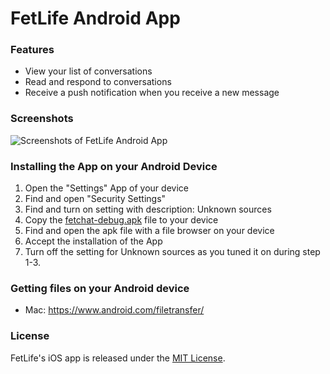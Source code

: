 # FetLife Android App

### Features

- View your list of conversations
- Read and respond to conversations
- Receive a push notification when you receive a new message


### Screenshots

![Screenshots of FetLife Android App](https://cloud.githubusercontent.com/assets/22100/14682127/f6aa10c8-06d8-11e6-9a14-0ae9fb957498.png)


### Installing the App on your Android Device

1. Open the "Settings" App of your device
2. Find and open "Security Settings"
3. Find and turn on setting with description: Unknown sources
4. Copy the [fetchat-debug.apk](https://github.com/fetlife/fetlife-android/raw/master/FetChatApp/fetchat-debug.apk) file to your device
5. Find and open the apk file with a file browser on your device
6. Accept the installation of the App
7. Turn off the setting for Unknown sources as you tuned it on during step 1-3.


### Getting files on your Android device

- Mac: https://www.android.com/filetransfer/


### License

FetLife's iOS app is released under the [MIT License](http://www.opensource.org/licenses/MIT).
